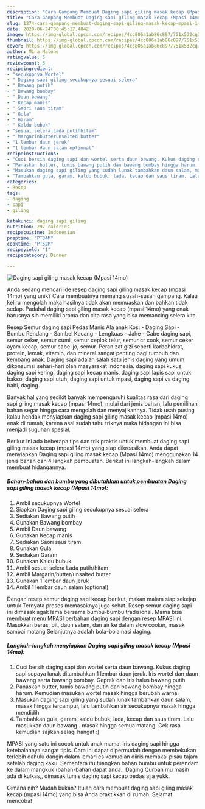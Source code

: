 ```yaml
---
description: "Cara Gampang Membuat Daging sapi giling masak kecap (Mpasi 14mo) yang Bisa Manjain Lidah"
title: "Cara Gampang Membuat Daging sapi giling masak kecap (Mpasi 14mo) yang Bisa Manjain Lidah"
slug: 1274-cara-gampang-membuat-daging-sapi-giling-masak-kecap-mpasi-14mo-yang-bisa-manjain-lidah
date: 2020-06-24T00:45:17.484Z
image: https://img-global.cpcdn.com/recipes/4cc806a1ab86c897/751x532cq70/daging-sapi-giling-masak-kecap-mpasi-14mo-foto-resep-utama.jpg
thumbnail: https://img-global.cpcdn.com/recipes/4cc806a1ab86c897/751x532cq70/daging-sapi-giling-masak-kecap-mpasi-14mo-foto-resep-utama.jpg
cover: https://img-global.cpcdn.com/recipes/4cc806a1ab86c897/751x532cq70/daging-sapi-giling-masak-kecap-mpasi-14mo-foto-resep-utama.jpg
author: Mina Malone
ratingvalue: 5
reviewcount: 5
recipeingredient:
- "secukupnya Wortel"
- " Daging sapi giling secukupnya sesuai selera"
- " Bawang putih"
- " Bawang bombay"
- " Daun bawang"
- " Kecap manis"
- " Saori saus tiram"
- " Gula"
- " Garam"
- " Kaldu bubuk"
- "sesuai selera Lada putihhitam"
- " Margarinbutterunsalted butter"
- "1 lembar daun jeruk"
- "1 lembar daun salam optional"
recipeinstructions:
- "Cuci bersih daging sapi dan wortel serta daun bawang. Kukus daging sapi supaya lunak ditambahkan 1 lembar daun jeruk. Iris wortel dan daun bawang serta bawang bombay. Geprek dan iris halus bawang putih"
- "Panaskan butter, tumis bawang putih dan bawang bombay hingga harum. Kemudian masukan wortel masak hingga berubah warna."
- "Masukan daging sapi giling yang sudah lunak tambahkan daun salam, masak hingga tercampur, lalu tambahkan air secukupnya masak hingga mendidih"
- "Tambahkan gula, garam, kaldu bubuk, lada, kecap dan saus tiram. Lalu masukkan daun bawang.. masak hingga semua matang. Cek rasa kemudian sajikan selagi hangat :)"
categories:
- Resep
tags:
- daging
- sapi
- giling

katakunci: daging sapi giling 
nutrition: 297 calories
recipecuisine: Indonesian
preptime: "PT34M"
cooktime: "PT52M"
recipeyield: "1"
recipecategory: Dinner

---
```



![Daging sapi giling masak kecap (Mpasi 14mo)](https://img-global.cpcdn.com/recipes/4cc806a1ab86c897/751x532cq70/daging-sapi-giling-masak-kecap-mpasi-14mo-foto-resep-utama.jpg)

Anda sedang mencari ide resep daging sapi giling masak kecap (mpasi 14mo) yang unik? Cara membuatnya memang susah-susah gampang. Kalau keliru mengolah maka hasilnya tidak akan memuaskan dan bahkan tidak sedap. Padahal daging sapi giling masak kecap (mpasi 14mo) yang enak harusnya sih memiliki aroma dan cita rasa yang bisa memancing selera kita.

Resep Semur daging sapi Pedas Manis Ala anak Kos: - Daging Sapi - Bumbu Rendang - Sambel Kacang - Lengkuas - Jahe - Cabe daging sapi, semur ceker, semur cumi, semur ceplok telur, semur cr cook, semur ceker ayam kecap, semur cabe ijo, semur. Peran zat gizi seperti karbohidrat, protein, lemak, vitamin, dan mineral sangat penting bagi tumbuh dan kembang anak. Daging sapi adalah salah satu jenis daging yang umum dikonsumsi sehari-hari oleh masyarakat Indonesia. daging sapi kukus, daging sapi kering, daging sapi kecap manis, daging sapi lapis sapi untuk bakso, daging sapi utuh, daging sapi untuk mpasi, daging sapi vs daging babi, daging.

Banyak hal yang sedikit banyak mempengaruhi kualitas rasa dari daging sapi giling masak kecap (mpasi 14mo), mulai dari jenis bahan, lalu pemilihan bahan segar hingga cara mengolah dan menyajikannya. Tidak usah pusing kalau hendak menyiapkan daging sapi giling masak kecap (mpasi 14mo) enak di rumah, karena asal sudah tahu triknya maka hidangan ini bisa menjadi suguhan spesial.


Berikut ini ada beberapa tips dan trik praktis untuk membuat daging sapi giling masak kecap (mpasi 14mo) yang siap dikreasikan. Anda dapat menyiapkan Daging sapi giling masak kecap (Mpasi 14mo) menggunakan 14 jenis bahan dan 4 langkah pembuatan. Berikut ini langkah-langkah dalam membuat hidangannya.

<!--inarticleads1-->

##### Bahan-bahan dan bumbu yang dibutuhkan untuk pembuatan Daging sapi giling masak kecap (Mpasi 14mo):

1. Ambil secukupnya Wortel
1. Siapkan  Daging sapi giling secukupnya sesuai selera
1. Sediakan  Bawang putih
1. Gunakan  Bawang bombay
1. Ambil  Daun bawang
1. Gunakan  Kecap manis
1. Sediakan  Saori saus tiram
1. Gunakan  Gula
1. Sediakan  Garam
1. Gunakan  Kaldu bubuk
1. Ambil sesuai selera Lada putih/hitam
1. Ambil  Margarin/butter/unsalted butter
1. Gunakan 1 lembar daun jeruk
1. Ambil 1 lembar daun salam (optional)


Dengan resep semur daging sapi kecap berikut, makan malam siap sekejap untuk Ternyata proses memasaknya juga sehat. Resep semur daging sapi ini dimasak agak lama bersama bumbu-bumbu tradisional. Mama bisa membuat menu MPASI berbahan daging sapi dengan resep MPASI ini. Masukkan beras, bit, daun salam, dan air ke dalam slow cooker, masak sampai matang Selanjutnya adalah bola-bola nasi daging. 

<!--inarticleads2-->

##### Langkah-langkah menyiapkan Daging sapi giling masak kecap (Mpasi 14mo):

1. Cuci bersih daging sapi dan wortel serta daun bawang. Kukus daging sapi supaya lunak ditambahkan 1 lembar daun jeruk. Iris wortel dan daun bawang serta bawang bombay. Geprek dan iris halus bawang putih
1. Panaskan butter, tumis bawang putih dan bawang bombay hingga harum. Kemudian masukan wortel masak hingga berubah warna.
1. Masukan daging sapi giling yang sudah lunak tambahkan daun salam, masak hingga tercampur, lalu tambahkan air secukupnya masak hingga mendidih
1. Tambahkan gula, garam, kaldu bubuk, lada, kecap dan saus tiram. Lalu masukkan daun bawang.. masak hingga semua matang. Cek rasa kemudian sajikan selagi hangat :)


MPASI yang satu ini cocok untuk anak mama. Iris daging sapi hingga ketebalannya sangat tipis. Cara ini dapat dipermudah dengan membekukan terlebih dahulu dangin dalam lemari es kemudian diiris memakai pisau tajam setelah daging kaku. Sementara itu tuangkan bahan bumbu untuk perendam ke dalam mangkuk (bahan-bahan dapat anda.. Daging Qurban mu masih ada di kulkas,, dimasak tumis daging sapi kecap pedas ajja yukk. 

Gimana nih? Mudah bukan? Itulah cara membuat daging sapi giling masak kecap (mpasi 14mo) yang bisa Anda praktikkan di rumah. Selamat mencoba!

